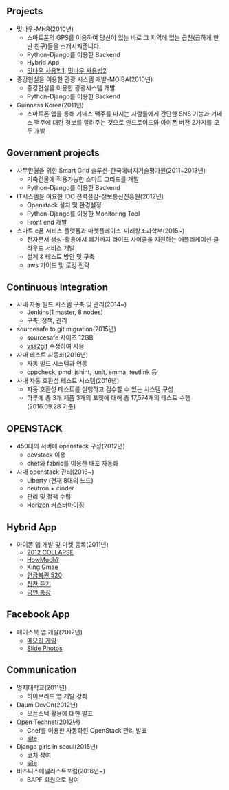 ## Projects
- 밋나우-MHR(2010년)
  - 스마트​폰의 GPS를 이용하​여 당신이 있는 바로 그 지역에 있는 급친(​급하게 만난 친구)​들을 소개시​켜줍니​다.
  - Python-Django를 이용한 Backend
  - Hybrid App
  - [밋나우 사용법1](https://www.youtube.com/watch?v=yC-kjcDw6vo), [밋나우 사용법2](https://www.youtube.com/watch?v=Nq9zj_1m7g8)
- 증강현실을 이용한 관광 시스템 개발-MOIBA(2010년)
  - 증강현실을 이용한 광광시스템 개발
  - Python-Django를 이용한 Backend
- Guinness Korea(2011년)
  - 스마트폰 앱을 통해 기네스 맥주를 마시는 사람들에게 간단한 SNS 기능과 기네스 맥주에 대한 정보를 알려주는 것으로 안드로이드와 아이폰 버전 2가지를 모두 개발

## Government projects
- 사무환경을 위한 Smart Grid 솔루션-한국에너지기술평가원(2011~2013년)
  - 기축건물에 적용가능한 스마트 그리드를 개발
  - Python-Django를 이용한 Backend
- IT시스템을 이요한 IDC 전력절감-정보통신진흥원(2012년)
  - Openstack 설치 및 환경설정
  - Python-Django를 이용한 Monitoring Tool
  - Front end 개발
- 스마트 e폼 서비스 플랫폼과 마켓플레이스-미래창조과학부(2015~)
  - 전자문서 생성-활용에서 폐기까지 라이프 사이클을 지원하는 애플리케이션 클라우드 서비스 개발
  - 설계 & 테스트 방안 및 구축
  - aws 가이드 및 로깅 전략

## Continuous Integration
- 사내 자동 빌드 시스템 구축 및 관리(2014~)
  - Jenkins(1 master, 8 nodes)
  - 구축, 정책, 관리
- sourcesafe to git migration(2015년)
  - sourcesafe 사이즈 12GB
  - [vss2git](https://github.com/trevorr/vss2git) 수정하여 사용
- 사내 테스트 자동화(2016년)
  - 자동 빌드 시스템과 연동
  - cppcheck, pmd, jshint, junit, emma, testlink 등
- 사내 자동 호환성 테스트 시스템(2016년)
  - 자동 호환성 테스트를 실행하고 검수할 수 있는 시스템 구성
  - 하루에 총 3개 제품 3개의 포맷에 대해 총 17,574개의 테스트 수행(2016.09.28 기준)

## OPENSTACK
- 450대의 서버에 openstack 구성(2012년)
  - devstack 이용
  - chef와 fabric를  이용한 배포 자동화
- 사내 openstack 관리(2016~)
  - Liberty (현재 8대의 노드)
  - neutron + cinder
  - 관리 및 정책 수립
  - Horizon 커스터마이징

## Hybrid App
- 아이폰 앱 개발 및 마켓 등록(2011년)
  - [2012 COLLAPSE](https://github.com/BaobabDuncan/us_armageddon_app)
  - [HowMuch?](https://github.com/BaobabDuncan/us_exchange_app)
  - [King Gmae](https://github.com/BaobabDuncan/us_kinggame_app)
  - [연금복권 520](https://github.com/BaobabDuncan/us_pension_app)
  - [칭찬 듣기](https://github.com/BaobabDuncan/us_praised_app)
  - [금연 통장](https://github.com/BaobabDuncan/us_smoking_app)

## Facebook App
- 페이스북 앱 개발(2012년)
  - [메모리 게임](https://github.com/BaobabDuncan/us_memory-game_app)
  - [Slide Photos](https://github.com/BaobabDuncan/us_slide-photos_app)

## Communication
- 명지대학교(2011년)
  - 하이브리드 앱 개발 강좌
- Daum DevOn(2012년)
  - 오픈스택 활용에 대한 발표
- Open Technet(2012년)
  - Chef를 이용한 자동화된 OpenStack 관리 발표
  - [site](http://www.oss.kr/oss_outevent/73723)
- Django girls in seoul(2015년)
  - 코치 참여
  - [site](https://djangogirls.org/seoul/)
- 비즈니스애널리스트포럼(2016년~)
  - BAPF 회원으로 참여

